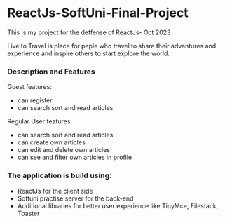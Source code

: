 # ReactJs-SoftUni-Final-Project
This is my project for the deffense of ReactJs- Oct 2023

Live to Travel is place for peple who travel to share their advantures and experience and inspire others to start explore the world. 
  
### **Description and Features**
Guest features:
  * can register
  * can search sort and read articles
  
Regular User features:
  * can search sort and read articles
  * can create own articles
  * can edit and delete own articles
  * can see and filter own articles in profile 

### **The application is build using:**
  * ReactJs for the client side
  * Softuni practise server for the back-end
  * Additional libraries for better user experience like TinyMce, Filestack, Toaster
